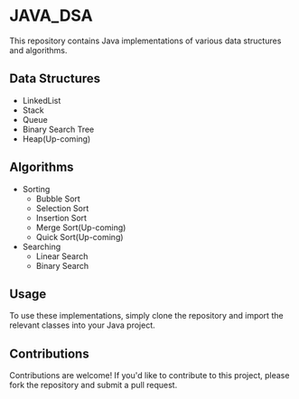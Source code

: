 <!DOCTYPE html>
<html>
<body>
	<h1>JAVA_DSA</h1>
	<p>This repository contains Java implementations of various data structures and algorithms.</p>
	<h2>Data Structures</h2>
	<ul>
		<li>LinkedList</li>
		<li>Stack</li>
		<li>Queue</li>
		<li>Binary Search Tree</li>
		<li>Heap(Up-coming)</li>
	</ul>
	<h2>Algorithms</h2>
	<ul>
		<li>Sorting
			<ul>
				<li>Bubble Sort</li>
				<li>Selection Sort</li>
				<li>Insertion Sort</li>
				<li>Merge Sort(Up-coming)</li>
				<li>Quick Sort(Up-coming)</li>
			</ul>
		</li>
		<li>Searching
			<ul>
				<li>Linear Search</li>
				<li>Binary Search</li>
			</ul>
		</li>
	</ul>
	<h2>Usage</h2>
	<p>To use these implementations, simply clone the repository and import the relevant classes into your Java project.</p>
	<h2>Contributions</h2>
	<p>Contributions are welcome! If you'd like to contribute to this project, please fork the repository and submit a pull request.</p>
</body>
</html>
